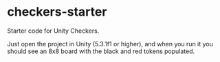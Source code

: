 checkers-starter
================

Starter code for Unity Checkers.

Just open the project in Unity (5.3.1f1 or higher), and when you run it you should see an 8x8 board with the black and red tokens populated.
